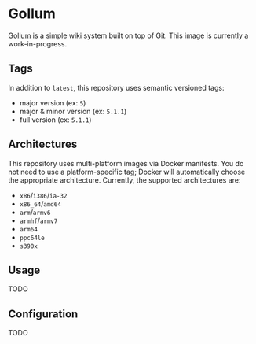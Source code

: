 # Gollum
[Gollum](https://github.com/gollum/gollum) is a simple wiki system built on top of Git. This image is currently a work-in-progress.

## Tags
In addition to `latest`, this repository uses semantic versioned tags:
* major version (ex: `5`)
* major & minor version (ex: `5.1.1`)
* full version (ex: `5.1.1`)

## Architectures
This repository uses multi-platform images via Docker manifests.  You do not need to use a platform-specific tag; Docker will automatically choose the appropriate architecture.  Currently, the supported architectures are:
* `x86`/`i386`/`ia-32`
* `x86_64`/`amd64`
* `arm`/`armv6`
* `armhf`/`armv7`
* `arm64`
* `ppc64le`
* `s390x`

## Usage
TODO

## Configuration
TODO
